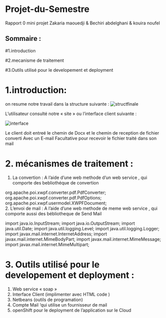 # Projet-du-Semestre
Rapport 0 mini projet
Zakaria maouedji & Bechiri abdelghani & kouira noufel


## Sommaire : 
#1.introduction

#2.mecanisme de traitement 

#3.Outils utilisé pour le developement et deployment 

# 1.introduction: 
on resume notre travail dans la structure suivante :
![structfinale](https://user-images.githubusercontent.com/44119963/50853574-dc0c9880-1382-11e9-8321-cefcd3d7ec1d.png)

L’utilisateur consulté notre « site » ou l’interface client suivante :

![interface](https://user-images.githubusercontent.com/44119963/50853710-5210ff80-1383-11e9-9ec6-527fcae31371.png)

Le client doit entreé le chemin de Docx et le chemin de reception de fichier converti
Avec un E-mail  Facultative pour  recevoir le fichier traité dans son mail


# 2. mécanismes de traitement : 

1.	La convertion : 
A l’aide d’une web methode d’un web service , qui comporte des bebliothéque de convertion 

org.apache.poi.xwpf.converter.pdf.PdfConverter; 
org.apache.poi.xwpf.converter.pdf.PdfOptions;  
org.apache.poi.xwpf.usermodel.XWPFDocument;  
2.	L’envoi de mail : 
A l’aide d’une web methode de meme web service , qui comporte aussi des bébliotheque de Send Mail 

import java.io.InputStream;
import java.io.OutputStream;
import java.util.Date;
import java.util.logging.Level;
import java.util.logging.Logger;
import javax.mail.internet.InternetAddress;
import javax.mail.internet.MimeBodyPart;
import javax.mail.internet.MimeMessage;
import javax.mail.internet.MimeMultipart;


 

 # 3. Outils utilisé pour le developement et deployment  :
 
 1.	Web service « soap »
2.	Interface Client (implimenter avec HTML code ) 
3.	Netbeans (outils de programation) 
4.	Compte Mail ‘qui utilise un fournisseur de mail 
5.	openShift pour le deployment de l’application sur le Cloud


 
